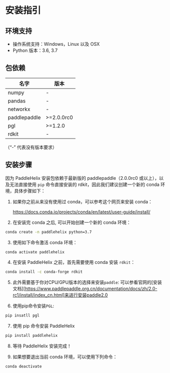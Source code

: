 # 安装指引

## 环境支持

* 操作系统支持：Windows，Linux 以及 OSX
* Python 版本：3.6, 3.7

## 包依赖

| 名字 | 版本 |
| ---- | ---- |
| numpy | - |
| pandas | - |
| networkx | - |
| paddlepaddle | \>=2.0.0rc0 |
| pgl | \>=1.2.0 |
| rdkit | - |

（“-” 代表没有版本要求）

## 安装步骤

因为 PaddleHelix 安装包依赖于最新版的 paddlepaddle（2.0.0rc0 或以上），以及无法直接使用 `pip` 命令直接安装的 rdkit，因此我们建议创建一个新的 conda 环境，具体步骤如下：

1. 如果你之前从来没有使用过 conda，可以参考这个网页来安装 conda：

   https://docs.conda.io/projects/conda/en/latest/user-guide/install/

2. 在安装完 conda 之后, 可以开始创建一个新的 conda 环境：

```bash
conda create -n paddlehelix python=3.7
```

3. 使用如下命令激活 conda 环境：

```bash
conda activate paddlehelix
```

4. 在安装 PaddleHelix 之前，首先需要使用 conda 安装 `rdkit`：
```bash
conda install -c conda-forge rdkit
```
5. 此外需要基于你对CPU/GPU版本的选择来安装`paddle`:
   可以参看官网的[安装文档][https://www.paddlepaddle.org.cn/documentation/docs/zh/2.0-rc1/install/index_cn.html]来进行安装paddle2.0

   
   
6. 使用pip命令安装`PGL`:
```bash
pip insatll pgl
```

7. 使用 pip 命令安装 PaddleHelix
```bash
pip install paddlehelix
```

8. 等待 PaddleHelix 安装完成！


9. 如果想要退出当前 conda 环境，可以使用下列命令：
```bash
conda deactivate
```

